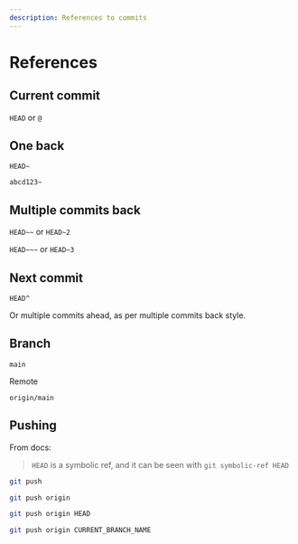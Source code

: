 ```yaml
---
description: References to commits
---
```

# References


## Current commit

`HEAD` or `@`


## One back

`HEAD~`

`abcd123~`


## Multiple commits back

`HEAD~~` or `HEAD~2`

`HEAD~~~` or `HEAD~3`


## Next commit

`HEAD^`

Or multiple commits ahead, as per multiple commits back style.


## Branch

`main`

Remote 

`origin/main`



## Pushing

From docs:

> `HEAD` is a symbolic ref, and it can be seen with `git symbolic-ref HEAD`

```sh
git push

git push origin

git push origin HEAD

git push origin CURRENT_BRANCH_NAME
```
